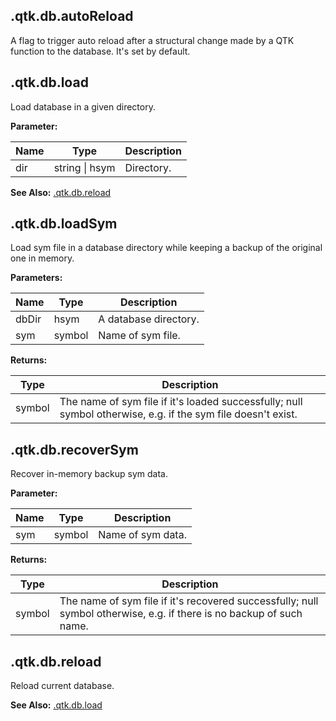 

## .qtk.db.autoReload

A flag to trigger auto reload after a structural change made by a QTK function to the database. It's set by default.

## .qtk.db.load

Load database in a given directory.

**Parameter:**

|Name|Type|Description|
|---|---|---|
|dir|string \| hsym|Directory.|

**See Also:** [ .qtk.db.reload ]( qtk_db.md#qtkdbreload )

## .qtk.db.loadSym

Load sym file in a database directory while keeping a backup of the original one in memory.

**Parameters:**

|Name|Type|Description|
|---|---|---|
|dbDir|hsym|A database directory.|
|sym|symbol|Name of sym file.|

**Returns:**

|Type|Description|
|---|---|
|symbol|The name of sym file if it's loaded successfully; null symbol otherwise, e.g. if the sym file doesn't exist.|

## .qtk.db.recoverSym

Recover in-memory backup sym data.

**Parameter:**

|Name|Type|Description|
|---|---|---|
|sym|symbol|Name of sym data.|

**Returns:**

|Type|Description|
|---|---|
|symbol|The name of sym file if it's recovered successfully; null symbol otherwise, e.g. if there is no backup of such name.|

## .qtk.db.reload

Reload current database.

**See Also:** [ .qtk.db.load ]( qtk_db.md#qtkdbload )
